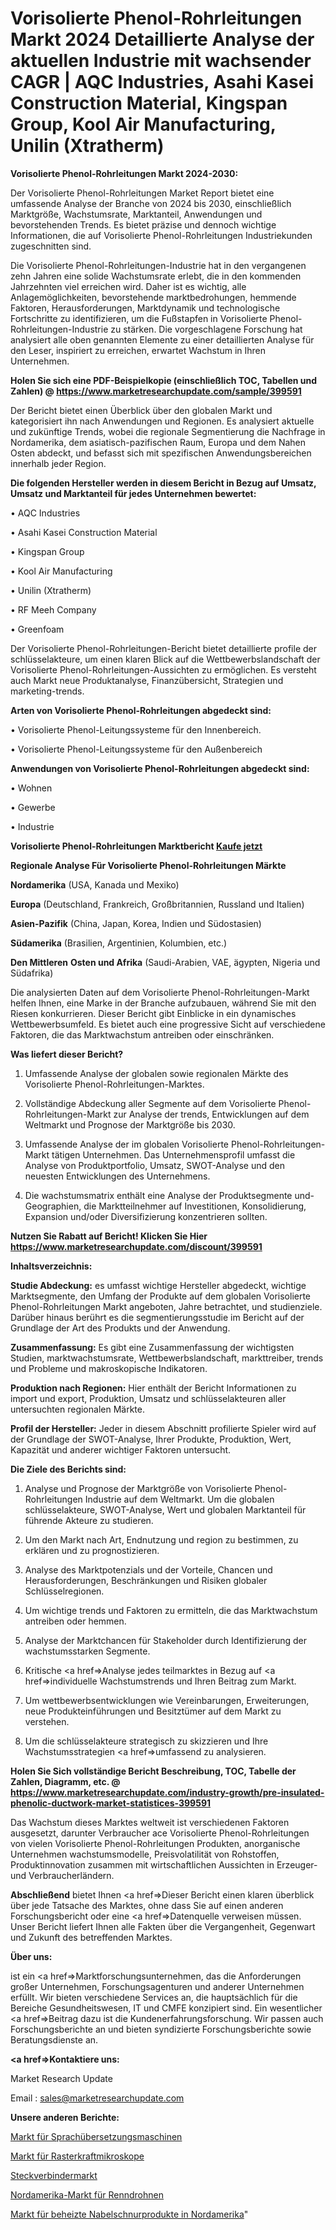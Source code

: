 # Vorisolierte Phenol-Rohrleitungen Markt 2024 Detaillierte Analyse der aktuellen Industrie mit wachsender CAGR | AQC Industries, Asahi Kasei Construction Material, Kingspan Group, Kool Air Manufacturing, Unilin (Xtratherm)

<strong>Vorisolierte Phenol-Rohrleitungen Markt 2024-2030:</strong>

Der Vorisolierte Phenol-Rohrleitungen Market Report bietet eine umfassende Analyse der Branche von 2024 bis 2030, einschließlich Marktgröße, Wachstumsrate, Marktanteil, Anwendungen und bevorstehenden Trends. Es bietet präzise und dennoch wichtige Informationen, die auf Vorisolierte Phenol-Rohrleitungen Industriekunden zugeschnitten sind.

Die Vorisolierte Phenol-Rohrleitungen-Industrie hat in den vergangenen zehn Jahren eine solide Wachstumsrate erlebt, die in den kommenden Jahrzehnten viel erreichen wird. Daher ist es wichtig, alle Anlagemöglichkeiten, bevorstehende marktbedrohungen, hemmende Faktoren, Herausforderungen, Marktdynamik und technologische Fortschritte zu identifizieren, um die Fußstapfen in Vorisolierte Phenol-Rohrleitungen-Industrie zu stärken. Die vorgeschlagene Forschung hat analysiert alle oben genannten Elemente zu einer detaillierten Analyse für den Leser, inspiriert zu erreichen, erwartet Wachstum in Ihren Unternehmen.

<strong>Holen Sie sich eine PDF-Beispielkopie (einschließlich TOC, Tabellen und Zahlen) @
</strong><strong><a href=https://www.marketresearchupdate.com/sample/399591><strong>https://www.marketresearchupdate.com/sample/399591</u></font></a></strong></strong>

Der Bericht bietet einen Überblick über den globalen Markt und kategorisiert ihn nach Anwendungen und Regionen. Es analysiert aktuelle und zukünftige Trends, wobei die regionale Segmentierung die Nachfrage in Nordamerika, dem asiatisch-pazifischen Raum, Europa und dem Nahen Osten abdeckt, und befasst sich mit spezifischen Anwendungsbereichen innerhalb jeder Region.

<strong>Die folgenden Hersteller werden in diesem Bericht in Bezug auf Umsatz, Umsatz und Marktanteil für jedes Unternehmen bewertet:</strong>

• AQC Industries

• Asahi Kasei Construction Material

• Kingspan Group

• Kool Air Manufacturing

• Unilin (Xtratherm)

• RF Meeh Company

• Greenfoam

Der Vorisolierte Phenol-Rohrleitungen-Bericht bietet detaillierte profile der schlüsselakteure, um einen klaren Blick auf die Wettbewerbslandschaft der Vorisolierte Phenol-Rohrleitungen-Aussichten zu ermöglichen. Es versteht auch Markt neue Produktanalyse, Finanzübersicht, Strategien und marketing-trends.

<strong>Arten von Vorisolierte Phenol-Rohrleitungen abgedeckt sind:</strong>

• Vorisolierte Phenol-Leitungssysteme für den Innenbereich.

• Vorisolierte Phenol-Leitungssysteme für den Außenbereich

<strong>Anwendungen von Vorisolierte Phenol-Rohrleitungen abgedeckt sind:</strong>

• Wohnen

• Gewerbe

• Industrie

<strong>Vorisolierte Phenol-Rohrleitungen Marktbericht <a href=https://www.marketresearchupdate.com/buynow/399591>Kaufe jetzt</a></strong>

<strong>Regionale Analyse Für Vorisolierte Phenol-Rohrleitungen Märkte</strong>

<strong>Nordamerika</strong> (USA, Kanada und Mexiko)

<strong>Europa</strong> (Deutschland, Frankreich, Großbritannien, Russland und Italien)

<strong>Asien-Pazifik</strong> (China, Japan, Korea, Indien und Südostasien)

<strong>Südamerika</strong> (Brasilien, Argentinien, Kolumbien, etc.)

<strong>Den Mittleren</strong> <strong>Osten und Afrika</strong> (Saudi-Arabien, VAE, ägypten, Nigeria und Südafrika)

Die analysierten Daten auf dem Vorisolierte Phenol-Rohrleitungen-Markt helfen Ihnen, eine Marke in der Branche aufzubauen, während Sie mit den Riesen konkurrieren. Dieser Bericht gibt Einblicke in ein dynamisches Wettbewerbsumfeld. Es bietet auch eine progressive Sicht auf verschiedene Faktoren, die das Marktwachstum antreiben oder einschränken.

<strong>Was liefert dieser Bericht?</strong>

1. Umfassende Analyse der globalen sowie regionalen Märkte des Vorisolierte Phenol-Rohrleitungen-Marktes.

2. Vollständige Abdeckung aller Segmente auf dem Vorisolierte Phenol-Rohrleitungen-Markt zur Analyse der trends, Entwicklungen auf dem Weltmarkt und Prognose der Marktgröße bis 2030.

3. Umfassende Analyse der im globalen Vorisolierte Phenol-Rohrleitungen-Markt tätigen Unternehmen. Das Unternehmensprofil umfasst die Analyse von Produktportfolio, Umsatz, SWOT-Analyse und den neuesten Entwicklungen des Unternehmens.

4. Die wachstumsmatrix enthält eine Analyse der Produktsegmente und-Geographien, die Marktteilnehmer auf Investitionen, Konsolidierung, Expansion und/oder Diversifizierung konzentrieren sollten.

<strong>Nutzen Sie Rabatt auf Bericht! Klicken Sie Hier
</strong><strong><a href=https://www.marketresearchupdate.com/discount/399591>https://www.marketresearchupdate.com/discount/399591</b></u></font></strong></a>

<strong>Inhaltsverzeichnis:</strong>

<strong>Studie Abdeckung:</strong> es umfasst wichtige Hersteller abgedeckt, wichtige Marktsegmente, den Umfang der Produkte auf dem globalen Vorisolierte Phenol-Rohrleitungen Markt angeboten, Jahre betrachtet, und studienziele. Darüber hinaus berührt es die segmentierungsstudie im Bericht auf der Grundlage der Art des Produkts und der Anwendung.

<strong>Zusammenfassung:</strong> Es gibt eine Zusammenfassung der wichtigsten Studien, marktwachstumsrate, Wettbewerbslandschaft, markttreiber, trends und Probleme und makroskopische Indikatoren.

<strong>Produktion nach Regionen:</strong> Hier enthält der Bericht Informationen zu import und export, Produktion, Umsatz und schlüsselakteuren aller untersuchten regionalen Märkte.

<strong>Profil der Hersteller:</strong> Jeder in diesem Abschnitt profilierte Spieler wird auf der Grundlage der SWOT-Analyse, Ihrer Produkte, Produktion, Wert, Kapazität und anderer wichtiger Faktoren untersucht.

<strong>Die Ziele des Berichts sind:</strong>

1) Analyse und Prognose der Marktgröße von Vorisolierte Phenol-Rohrleitungen Industrie auf dem Weltmarkt.
Um die globalen schlüsselakteure, SWOT-Analyse, Wert und globalen Marktanteil für führende Akteure zu studieren.

2) Um den Markt nach Art, Endnutzung und region zu bestimmen, zu erklären und zu prognostizieren.

3) Analyse des Marktpotenzials und der Vorteile, Chancen und Herausforderungen, Beschränkungen und Risiken globaler Schlüsselregionen.

4) Um wichtige trends und Faktoren zu ermitteln, die das Marktwachstum antreiben oder hemmen.

5) Analyse der Marktchancen für Stakeholder durch Identifizierung der wachstumsstarken Segmente.

6) Kritische <a href=>Analyse</a> jedes teilmarktes in Bezug auf <a href=>individuelle</a> Wachstumstrends und Ihren Beitrag zum Markt.

7) Um wettbewerbsentwicklungen wie Vereinbarungen, Erweiterungen, neue Produkteinführungen und Besitztümer auf dem Markt zu verstehen.

8) Um die schlüsselakteure strategisch zu skizzieren und Ihre Wachstumsstrategien <a href=>umfassend</a> zu analysieren.

<strong>Holen Sie Sich vollständige Bericht Beschreibung, TOC, Tabelle der Zahlen, Diagramm, etc. @ </strong><strong><a href=https://www.marketresearchupdate.com/industry-growth/pre-insulated-phenolic-ductwork-market-statistices-399591>https://www.marketresearchupdate.com/industry-growth/pre-insulated-phenolic-ductwork-market-statistices-399591</a></font></strong>

Das Wachstum dieses Marktes weltweit ist verschiedenen Faktoren ausgesetzt, darunter Verbraucher ace Vorisolierte Phenol-Rohrleitungen von vielen Vorisolierte Phenol-Rohrleitungen Produkten, anorganische Unternehmen wachstumsmodelle, Preisvolatilität von Rohstoffen, Produktinnovation zusammen mit wirtschaftlichen Aussichten in Erzeuger-und Verbraucherländern.

<strong>Abschließend</strong> bietet Ihnen <a href=>Dieser</a> Bericht einen klaren überblick über jede Tatsache des Marktes, ohne dass Sie auf einen anderen Forschungsbericht oder eine <a href=>Datenquelle</a> verweisen müssen. Unser Bericht liefert Ihnen alle Fakten über die Vergangenheit, Gegenwart und Zukunft des betreffenden Marktes.

<strong>Über uns:</strong>

 ist ein <a href=>Marktfors</a>chungsunternehmen, das die Anforderungen großer Unternehmen, Forschungsagenturen und anderer Unternehmen erfüllt. Wir bieten verschiedene Services an, die hauptsächlich für die Bereiche Gesundheitswesen, IT und CMFE konzipiert sind. Ein wesentlicher <a href=>Beitrag</a> dazu ist die Kundenerfahrungsforschung. Wir passen auch Forschungsberichte an und bieten syndizierte Forschungsberichte sowie Beratungsdienste an.

<strong><a href=>Kontaktiere uns:</a></strong>

Market Research Update

Email : sales@marketresearchupdate.com

<strong>Unsere anderen Berichte:</strong>

<a href=https://www.linkedin.com/pulse/language-translation-machine-market-analysis-understanding>Markt für Sprachübersetzungsmaschinen</a>

<a href=https://www.linkedin.com/pulse/atomic-force-microscope-market-size-analysis-leading-manufacturers>Markt für Rasterkraftmikroskope</a>

<a href=https://www.linkedin.com/pulse/connector-market-report-2023-top-company>Steckverbindermarkt</a>

<a href=https://www.linkedin.com/pulse/north-america-racing-drones-market-overview-demand-size>Nordamerika-Markt für Renndrohnen</a>

<a href=https://www.linkedin.com/pulse/north-america-heated-umbilical-market-advancing>Markt für beheizte Nabelschnurprodukte in Nordamerika</a>"
